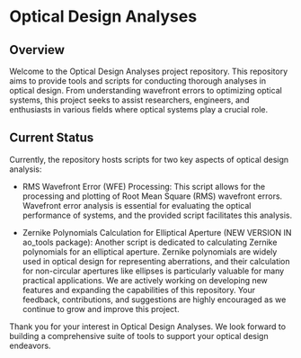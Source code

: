 # Optical Design Analyses

## Overview

Welcome to the Optical Design Analyses project repository. This repository aims to provide tools and scripts for conducting thorough analyses in optical design. From understanding wavefront errors to optimizing optical systems, this project seeks to assist researchers, engineers, and enthusiasts in various fields where optical systems play a crucial role.

## Current Status

Currently, the repository hosts scripts for two key aspects of optical design analysis:

- RMS Wavefront Error (WFE) Processing: This script allows for the processing and plotting of Root Mean Square (RMS) wavefront errors. Wavefront error analysis is essential for evaluating the optical performance of systems, and the provided script facilitates this analysis.

- Zernike Polynomials Calculation for Elliptical Aperture (NEW VERSION IN ao_tools package): Another script is dedicated to calculating Zernike polynomials for an elliptical aperture. Zernike polynomials are widely used in optical design for representing aberrations, and their calculation for non-circular apertures like ellipses is particularly valuable for many practical applications.
We are actively working on developing new features and expanding the capabilities of this repository. Your feedback, contributions, and suggestions are highly encouraged as we continue to grow and improve this project.

Thank you for your interest in Optical Design Analyses. We look forward to building a comprehensive suite of tools to support your optical design endeavors.

